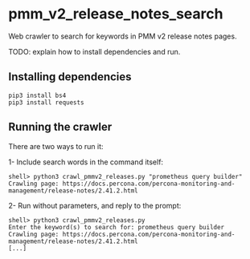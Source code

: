 # pmm_v2_release_notes_search
Web crawler to search for keywords in PMM v2 release notes pages.

TODO: explain how to install dependencies and run.

## Installing dependencies

```
pip3 install bs4
pip3 install requests
```

## Running the crawler

There are two ways to run it:

1- Include search words in the command itself:

```
shell> python3 crawl_pmmv2_releases.py "prometheus query builder"
Crawling page: https://docs.percona.com/percona-monitoring-and-management/release-notes/2.41.2.html
```

2- Run without parameters, and reply to the prompt:
```
shell> python3 crawl_pmmv2_releases.py
Enter the keyword(s) to search for: prometheus query builder
Crawling page: https://docs.percona.com/percona-monitoring-and-management/release-notes/2.41.2.html
[...]
```
